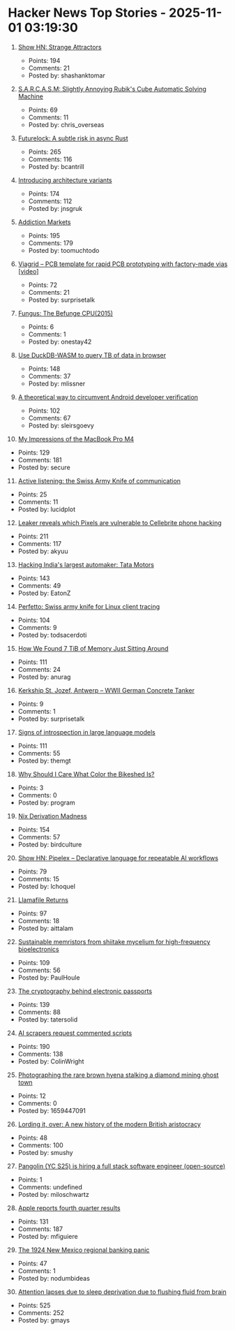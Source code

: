 # Hacker News Top Stories - 2025-11-01 03:19:30

1. [Show HN: Strange Attractors](https://blog.shashanktomar.com/posts/strange-attractors)
   - Points: 194
   - Comments: 21
   - Posted by: shashanktomar

2. [S.A.R.C.A.S.M: Slightly Annoying Rubik's Cube Automatic Solving Machine](https://github.com/vindar/SARCASM)
   - Points: 69
   - Comments: 11
   - Posted by: chris_overseas

3. [Futurelock: A subtle risk in async Rust](https://rfd.shared.oxide.computer/rfd/0609)
   - Points: 265
   - Comments: 116
   - Posted by: bcantrill

4. [Introducing architecture variants](https://discourse.ubuntu.com/t/introducing-architecture-variants-amd64v3-now-available-in-ubuntu-25-10/71312)
   - Points: 174
   - Comments: 112
   - Posted by: jnsgruk

5. [Addiction Markets](https://www.thebignewsletter.com/p/addiction-markets-abolish-corporate)
   - Points: 195
   - Comments: 179
   - Posted by: toomuchtodo

6. [Viagrid – PCB template for rapid PCB prototyping with factory-made vias [video]](https://www.youtube.com/watch?v=A_IUIyyqw0M)
   - Points: 72
   - Comments: 21
   - Posted by: surprisetalk

7. [Fungus: The Befunge CPU(2015)](https://www.bedroomlan.org/hardware/fungus/)
   - Points: 6
   - Comments: 1
   - Posted by: onestay42

8. [Use DuckDB-WASM to query TB of data in browser](https://lil.law.harvard.edu/blog/2025/10/24/rethinking-data-discovery-for-libraries-and-digital-humanities/)
   - Points: 148
   - Comments: 37
   - Posted by: mlissner

9. [A theoretical way to circumvent Android developer verification](https://enaix.github.io/2025/10/30/developer-verification.html)
   - Points: 102
   - Comments: 67
   - Posted by: sleirsgoevy

10. [My Impressions of the MacBook Pro M4](https://michael.stapelberg.ch/posts/2025-10-31-macbook-pro-m4-impressions/)
   - Points: 129
   - Comments: 181
   - Posted by: secure

11. [Active listening: the Swiss Army Knife of communication](https://togetherlondon.com/insights/active-listening-swiss-army-knife)
   - Points: 25
   - Comments: 11
   - Posted by: lucidplot

12. [Leaker reveals which Pixels are vulnerable to Cellebrite phone hacking](https://arstechnica.com/gadgets/2025/10/leaker-reveals-which-pixels-are-vulnerable-to-cellebrite-phone-hacking/)
   - Points: 211
   - Comments: 117
   - Posted by: akyuu

13. [Hacking India's largest automaker: Tata Motors](https://eaton-works.com/2025/10/28/tata-motors-hack/)
   - Points: 143
   - Comments: 49
   - Posted by: EatonZ

14. [Perfetto: Swiss army knife for Linux client tracing](https://lalitm.com/perfetto-swiss-army-knife/)
   - Points: 104
   - Comments: 9
   - Posted by: todsacerdoti

15. [How We Found 7 TiB of Memory Just Sitting Around](https://render.com/blog/how-we-found-7-tib-of-memory-just-sitting-around)
   - Points: 111
   - Comments: 24
   - Posted by: anurag

16. [Kerkship St. Jozef, Antwerp – WWII German Concrete Tanker](https://thecretefleet.com/blog/f/kerkship-st-jozef-antwerp-%E2%80%93-wwii-german-concrete-tanker)
   - Points: 9
   - Comments: 1
   - Posted by: surprisetalk

17. [Signs of introspection in large language models](https://www.anthropic.com/research/introspection)
   - Points: 111
   - Comments: 55
   - Posted by: themgt

18. [Why Should I Care What Color the Bikeshed Is?](https://www.bikeshed.com/)
   - Points: 3
   - Comments: 0
   - Posted by: program

19. [Nix Derivation Madness](https://fzakaria.com/2025/10/29/nix-derivation-madness)
   - Points: 154
   - Comments: 57
   - Posted by: birdculture

20. [Show HN: Pipelex – Declarative language for repeatable AI workflows](https://github.com/Pipelex/pipelex)
   - Points: 79
   - Comments: 15
   - Posted by: lchoquel

21. [Llamafile Returns](https://blog.mozilla.ai/llamafile-returns/)
   - Points: 97
   - Comments: 18
   - Posted by: aittalam

22. [Sustainable memristors from shiitake mycelium for high-frequency bioelectronics](https://journals.plos.org/plosone/article?id=10.1371/journal.pone.0328965)
   - Points: 109
   - Comments: 56
   - Posted by: PaulHoule

23. [The cryptography behind electronic passports](https://blog.trailofbits.com/2025/10/31/the-cryptography-behind-electronic-passports/)
   - Points: 139
   - Comments: 88
   - Posted by: tatersolid

24. [AI scrapers request commented scripts](https://cryptography.dog/blog/AI-scrapers-request-commented-scripts/)
   - Points: 190
   - Comments: 138
   - Posted by: ColinWright

25. [Photographing the rare brown hyena stalking a diamond mining ghost town](https://www.bbc.com/future/article/20251014-the-rare-hyena-stalking-a-diamond-mining-ghost-town)
   - Points: 12
   - Comments: 0
   - Posted by: 1659447091

26. [Lording it, over: A new history of the modern British aristocracy](https://newcriterion.com/article/lording-it-over/)
   - Points: 48
   - Comments: 100
   - Posted by: smushy

27. [Pangolin (YC S25) is hiring a full stack software engineer (open-source)](https://docs.pangolin.net/careers/software-engineer-full-stack)
   - Points: 1
   - Comments: undefined
   - Posted by: miloschwartz

28. [Apple reports fourth quarter results](https://www.apple.com/newsroom/2025/10/apple-reports-fourth-quarter-results/)
   - Points: 131
   - Comments: 187
   - Posted by: mfiguiere

29. [The 1924 New Mexico regional banking panic](https://nodumbideas.com/p/labor-day-special-the-1924-new-mexico)
   - Points: 47
   - Comments: 1
   - Posted by: nodumbideas

30. [Attention lapses due to sleep deprivation due to flushing fluid from brain](https://news.mit.edu/2025/your-brain-without-sleep-1029)
   - Points: 525
   - Comments: 252
   - Posted by: gmays


